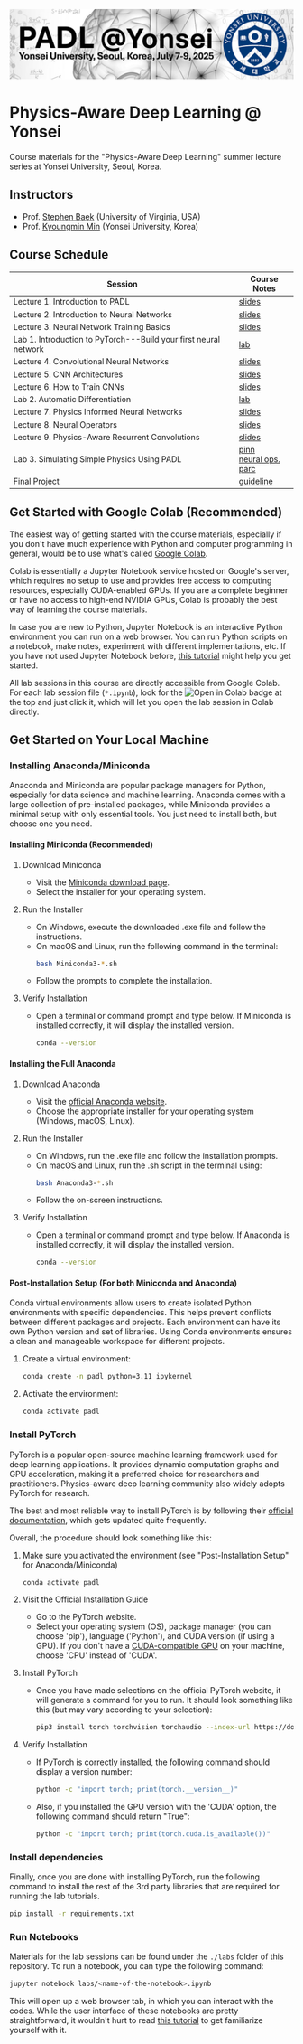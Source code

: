![PADL @Yonsei](img/banner.png)


# Physics-Aware Deep Learning @ Yonsei
Course materials for the "Physics-Aware Deep Learning" summer lecture series at Yonsei University, Seoul, Korea. 

## Instructors
- Prof. [Stephen Baek](http://www.stephenbaek.com) (University of Virginia, USA)
- Prof. [Kyoungmin Min](https://csailabyonsei.quv.kr/) (Yonsei University, Korea)

## Course Schedule
| Session                           | Course Notes  |
|   ----------------------------    | ---------------------------------------------------------------- |
| Lecture 1. Introduction to PADL                | [slides](lectures/01_Orientation.pdf)
| Lecture 2. Introduction to Neural Networks   | [slides](lectures/02_Introduction%20to%20Neural%20Networks.pdf)  |
| Lecture 3. Neural Network Training Basics   | [slides](lectures/03_Neural%20Network%20Training%20Basics.pdf)  |
| Lab 1. Introduction to PyTorch---Build your first neural network   | [lab](labs/01_introduction_to_pytorch.ipynb) |
| Lecture 4. Convolutional Neural Networks     | [slides](lectures/04_Convolutional%20Neural%20Networks.pdf) |
| Lecture 5. CNN Architectures | [slides](lectures/05_CNN%20Architectures.pdf) |
| Lecture 6. How to Train CNNs | [slides](lectures/06_How%20to%20Train%20Convolutional%20Neural%20Networks.pdf) |
| Lab 2. Automatic Differentiation | [lab](labs/02_autograd.ipynb) |
| Lecture 7. Physics Informed Neural Networks | [slides](lectures/06_How%20to%20Train%20Convolutional%20Neural%20Networks.pdf) |
| Lecture 8. Neural Operators | [slides](lectures/08_Neural%20Operators.pdf) |
| Lecture 9. Physics-Aware Recurrent Convolutions | [slides](lectures/09_Physics-Aware%20Recurrent%20Convolutions.pdf) |
| Lab 3. Simulating Simple Physics Using PADL | [pinn](labs/03_pinn_harmonic_oscillator.ipynb) <br/> [neural ops.](labs/04_neural_op_1d_burger.ipynb) <br/> [parc](labs/05_parc_harmonic_oscillator.ipynb) |
| Final Project | [guideline](projects/PADL_Term%20Project.pdf) |



## Get Started with Google Colab (Recommended)

The easiest way of getting started with the course materials, especially if you don't have much experience with Python and computer programming in general, would be to use what's called [Google Colab](https://colab.research.google.com/). 

Colab is essentially a Jupyter Notebook service hosted on Google's server, which requires no setup to use and provides free access to computing resources, especially CUDA-enabled GPUs. If you are a complete beginner or have no access to high-end NVIDIA GPUs, Colab is probably the best way of learning the course materials.

In case you are new to Python, Jupyter Notebook is an interactive Python environment you can run on a web browser. You can run Python scripts on a notebook, make notes, experiment with different implementations, etc. If you have not used Jupyter Notebook before, [this tutorial](https://github.com/Reproducible-Science-Curriculum/introduction-RR-Jupyter/blob/e5aece1011a43edfd739cbd83a2f4346091a86e2/notebooks/Navigating%20the%20notebook%20-%20instructor%20script.ipynb
) might help you get started.

All lab sessions in this course are directly accessible from Google Colab. For each lab session file (`*.ipynb`), look for the <img src="https://colab.research.google.com/assets/colab-badge.svg" alt="Open in Colab" title="Open and Execute in Google Colaboratory"> badge at the top and just click it, which will let you open the lab session in Colab directly.





## Get Started on Your Local Machine

### Installing Anaconda/Miniconda
Anaconda and Miniconda are popular package managers for Python, especially for data science and machine learning. Anaconda comes with a large collection of pre-installed packages, while Miniconda provides a minimal setup with only essential tools. You just need to install both, but choose one you need.

#### Installing Miniconda (Recommended)
1. Download Miniconda
    - Visit the [Miniconda download page](https://www.anaconda.com/download/success/#miniconda).
    - Select the installer for your operating system.

1. Run the Installer
    - On Windows, execute the downloaded .exe file and follow the instructions.
    - On macOS and Linux, run the following command in the terminal:
        ```bash
        bash Miniconda3-*.sh
        ```
    - Follow the prompts to complete the installation.

1. Verify Installation
    - Open a terminal or command prompt and type below. If Miniconda is installed correctly, it will display the installed version.
        ```bash
        conda --version
        ```

#### Installing the Full Anaconda
1. Download Anaconda
    - Visit the [official Anaconda website](https://www.anaconda.com/download/success).
    - Choose the appropriate installer for your operating system (Windows, macOS, Linux).
1. Run the Installer
    - On Windows, run the .exe file and follow the installation prompts.
    - On macOS and Linux, run the .sh script in the terminal using:
        ```bash
        bash Anaconda3-*.sh
        ```
    - Follow the on-screen instructions.
1. Verify Installation

    - Open a terminal or command prompt and type below. If Anaconda is installed correctly, it will display the installed version.
        ```bash
        conda --version
        ```

#### Post-Installation Setup (For both Miniconda and Anaconda)
Conda virtual environments allow users to create isolated Python environments with specific dependencies. This helps prevent conflicts between different packages and projects. Each environment can have its own Python version and set of libraries. Using Conda environments ensures a clean and manageable workspace for different projects.

1. Create a virtual environment:
    ```bash
    conda create -n padl python=3.11 ipykernel
    ```

2. Activate the environment:
    ```bash
    conda activate padl
    ```

### Install PyTorch
PyTorch is a popular open-source machine learning framework used for deep learning applications. It provides dynamic computation graphs and GPU acceleration, making it a preferred choice for researchers and practitioners. Physics-aware deep learning community also widely adopts PyTorch for research.

The best and most reliable way to install PyTorch is by following their [official documentation](https://pytorch.org/get-started/locally/), which gets updated quite frequently.

Overall, the procedure should look something like this:

1. Make sure you activated the environment (see "Post-Installation Setup" for Anaconda/Miniconda)
    ```bash
    conda activate padl
    ```
1. Visit the Official Installation Guide
    - Go to the PyTorch website.
    - Select your operating system (OS), package manager (you can choose 'pip'), language ('Python'), and CUDA version (if using a GPU). If you don't have a [CUDA-compatible GPU](https://developer.nvidia.com/cuda-gpus) on your machine, choose 'CPU' instead of 'CUDA'.

1. Install PyTorch
    - Once you have made selections on the official PyTorch website, it will generate a command for you to run. It should look something like this (but may vary according to your selection):
        ```bash
        pip3 install torch torchvision torchaudio --index-url https://download.pytorch.org/whl/cu124
        ```

1. Verify Installation
    - If PyTorch is correctly installed, the following command should display a version number:
        ```bash
        python -c "import torch; print(torch.__version__)"
        ```
    - Also, if you installed the GPU version with the 'CUDA' option, the following command should return "True":
        ```bash
        python -c "import torch; print(torch.cuda.is_available())"
        ```

### Install dependencies
Finally, once you are done with installing PyTorch, run the following command to install the rest of the 3rd party libraries that are required for running the lab tutorials.
```bash
pip install -r requirements.txt
```

### Run Notebooks
Materials for the lab sessions can be found under the `./labs` folder of this repository. To run a notebook, you can type the following command:
```bash
jupyter notebook labs/<name-of-the-notebook>.ipynb
```
This will open up a web browser tab, in which you can interact with the codes. While the user interface of these notebooks are pretty straightforward, it wouldn't hurt to read [this tutorial](https://github.com/Reproducible-Science-Curriculum/introduction-RR-Jupyter/blob/e5aece1011a43edfd739cbd83a2f4346091a86e2/notebooks/Navigating%20the%20notebook%20-%20instructor%20script.ipynb) to get familiarize yourself with it.
